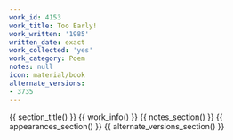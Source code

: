 ```yaml
---
work_id: 4153
work_title: Too Early!
work_written: '1985'
written_date: exact
work_collected: 'yes'
work_category: Poem
notes: null
icon: material/book
alternate_versions:
- 3735
---
```


{{ section_title() }}
{{ work_info() }}
{{ notes_section() }}
{{ appearances_section() }}
{{ alternate_versions_section() }}